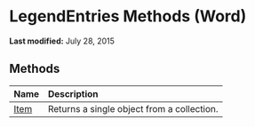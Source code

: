 
# LegendEntries Methods (Word)

 **Last modified:** July 28, 2015


## Methods



|**Name**|**Description**|
|:-----|:-----|
| [Item](52c5b905-0f5b-38c9-edf3-46018e4f4ecb.md)|Returns a single object from a collection.|
